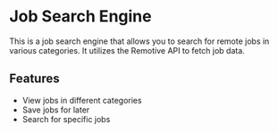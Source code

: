 

# Job Search Engine

This is a job search engine that allows you to search for remote jobs in various categories. It utilizes the Remotive API to fetch job data.

## Features

- View jobs in different categories
- Save jobs for later
- Search for specific jobs
